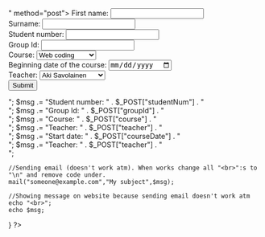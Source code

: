 <!DOCTYPE html>
<html lang="en">
<head>
    <meta charset="UTF-8">
    <meta name="viewport" content="width=device-width, initial-scale=1.0">
    <title>Document</title>
</head>
<body>
    <form action="<?php echo $_SERVER["PHP_SELF"];?>" method="post">
        First name: <input type="text" name="fName"><br>
        Surname: <input type="text" name="sName"><br>
        Student number: <input type="number" name="studentNum"><br>
        Group Id: <input type="text" name="groupId"><br>
        Course: <select name="course">
            <option value="web">Web coding</option>
            <option value="software">Software coding</option>
        </select><br>
        Beginning date of the course: <input type="date" name = "courseDate"><br>
        Teacher: <select name="teacher">
            <option value="Aki">Aki Savolainen</option>
            <option value="Henwiikka">Henwiikka</option>
            <option value="Hammerhead">Hammerlind Berry</option>
        </select><br>
        <input type="submit">
    </form>
</body>
<?php
if ($_SERVER["REQUEST_METHOD"] == "POST"){
    $msg = "Name: " . $_POST["fName"] . " " .  $_POST["sName"] . "<br>";
    $msg .= "Student number: " . $_POST["studentNum"] . "<br>";
    $msg .= "Group Id: " . $_POST["groupId"] . "<br>";
    $msg .= "Course: " . $_POST["course"] . "<br>";
    $msg .= "Teacher: " . $_POST["teacher"] . "<br>";
    $msg .= "Start date: " . $_POST["courseDate"] . "<br>";
    $msg .= "Teacher: " . $_POST["teacher"] . "<br>";
    
    //Sending email (doesn't work atm). When works change all "<br>":s to "\n" and remove code under.
    mail("someone@example.com","My subject",$msg);

    //Showing message on website because sending email doesn't work atm
    echo "<br>";
    echo $msg;
}
?>
</html>
